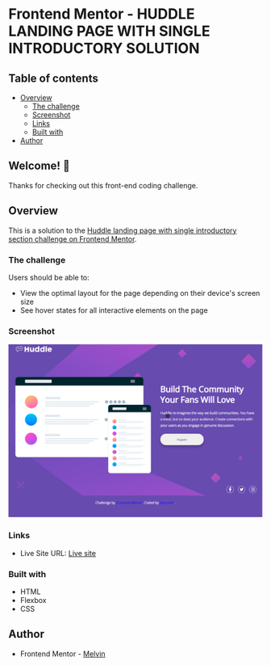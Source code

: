 # Frontend Mentor - HUDDLE LANDING PAGE WITH SINGLE INTRODUCTORY SOLUTION

## Table of contents

-  [Overview](#overview)
   -  [The challenge](#the-challenge)
   -  [Screenshot](#screenshot)
   -  [Links](#links)
   -  [Built with](#built-with)
-  [Author](#author)

## Welcome! 👋

Thanks for checking out this front-end coding challenge.

## Overview

This is a solution to the [Huddle landing page with single introductory section challenge on Frontend Mentor](https://www.frontendmentor.io/challenges/huddle-landing-page-with-a-single-introductory-section-B_2Wvxgi0).

### The challenge

Users should be able to:

-  View the optimal layout for the page depending on their device's screen size
-  See hover states for all interactive elements on the page

### Screenshot

![Huddle landing page with single introductory section solution](./design/desktop-design.png)

### Links

-  Live Site URL: [Live site](https://boymelvs.github.io/huddle-landing-page-with-single-introductory-section/)

### Built with

-  HTML
-  Flexbox
-  CSS

## Author

-  Frontend Mentor - [Melvin](https://www.frontendmentor.io/profile/boymelvs)
